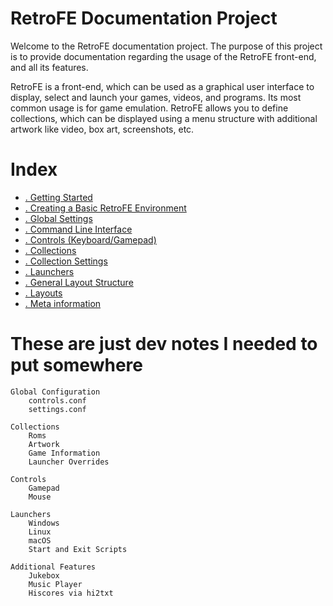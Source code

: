 # RetroFE Documentation Project

Welcome to the RetroFE documentation project. The purpose of this
project is to provide documentation regarding the usage of the RetroFE
front-end, and all its features.

RetroFE is a front-end, which can be used as a graphical user interface
to display, select and launch your games, videos, and programs. Its most
common usage is for game emulation. RetroFE allows you to define
collections, which can be displayed using a menu structure with
additional artwork like video, box art, screenshots, etc.

# Index

-   [. Getting Started](GETTING_STARTED.md)
-   [. Creating a Basic RetroFE Environment](HOW_TO.md)
-   [. Global Settings](GLOBAL_SETTINGS.md)
-   [. Command Line Interface](CLI.md)
-   [. Controls (Keyboard/Gamepad)](CONTROLS.md)
-   [. Collections](COLLECTIONS.md)
-   [. Collection Settings](SETTINGS.md)
-   [. Launchers](LAUNCHERS.md)
-   [. General Layout Structure](PLAYGROUND.md)
-   [. Layouts](LAYOUTS.md)
-   [. Meta information](META_INFORMATION.md)

# These are just dev notes I needed to put somewhere
```
Global Configuration
    controls.conf
    settings.conf

Collections
    Roms
    Artwork
    Game Information
    Launcher Overrides

Controls
    Gamepad
    Mouse

Launchers
    Windows
    Linux
    macOS
    Start and Exit Scripts

Additional Features
    Jukebox
    Music Player
    Hiscores via hi2txt
```